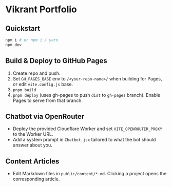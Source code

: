 # Vikrant Portfolio


## Quickstart
```bash
npm i # or npm i / yarn
npm dev
```


## Build & Deploy to GitHub Pages
1. Create repo and push.
2. Set `GH_PAGES_BASE` env to `/<your-repo-name>/` when building for Pages, or edit `vite.config.js` base.
3. `pnpm build`
4. `pnpm deploy` (uses gh-pages to push `dist` to `gh-pages` branch). Enable Pages to serve from that branch.


## Chatbot via OpenRouter
- Deploy the provided Cloudflare Worker and set `VITE_OPENROUTER_PROXY` to the Worker URL.
- Add a system prompt in `Chatbot.jsx` tailored to what the bot should answer about you.


## Content Articles
- Edit Markdown files in `public/content/*.md`. Clicking a project opens the corresponding article.
